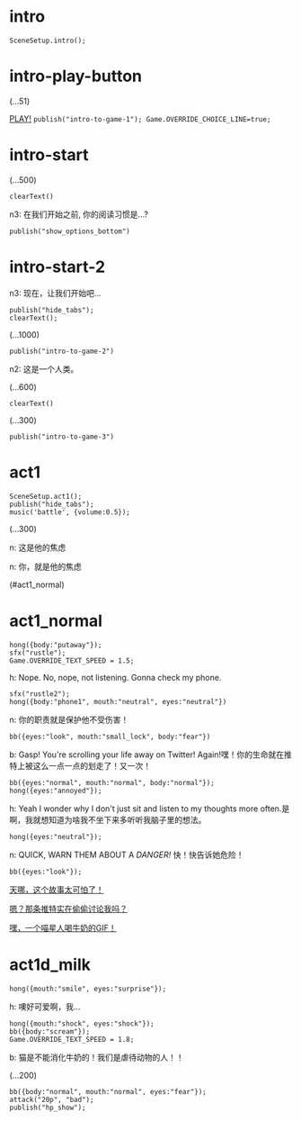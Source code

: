 # intro

`SceneSetup.intro();`

# intro-play-button

(...51)

[PLAY!](#intro-start) `publish("intro-to-game-1"); Game.OVERRIDE_CHOICE_LINE=true;`

# intro-start

(...500)

`clearText()`

n3: 在我们开始之前, 你的阅读习惯是...?

`publish("show_options_bottom")`

# intro-start-2

n3: 现在，让我们开始吧...

```
publish("hide_tabs");
clearText();
```

(...1000)

`publish("intro-to-game-2")`

n2: 这是一个人类。

(...600)

`clearText()`

(...300)

`publish("intro-to-game-3")`

# act1

```
SceneSetup.act1();
publish("hide_tabs");
music('battle', {volume:0.5});
```

(...300)

n: 这是他的焦虑

n: 你，就是他的焦虑

(#act1_normal)


# act1_normal

```
hong({body:"putaway"});
sfx("rustle");
Game.OVERRIDE_TEXT_SPEED = 1.5;
```

h: Nope. No, nope, not listening. Gonna check my phone.

```
sfx("rustle2");
hong({body:"phone1", mouth:"neutral", eyes:"neutral"})
```

n: 你的职责就是保护他不受伤害！

`bb({eyes:"look", mouth:"small_lock", body:"fear"})`

b: Gasp! You're scrolling your life away on Twitter! Again!嘿！你的生命就在推特上被这么一点一点的划走了！又一次！

```
bb({eyes:"normal", mouth:"normal", body:"normal"});
hong({eyes:"annoyed"});
```

h: Yeah I wonder why I don't just sit and listen to my thoughts more often.是啊，我就想知道为啥我不坐下来多听听我脑子里的想法。

`hong({eyes:"neutral"});`

n: QUICK, WARN THEM ABOUT A *DANGER!* 快！快告诉她危险！

```
bb({eyes:"look"});
```

[天哪，这个故事太可怕了！](#act1d_news)

[ 嗯？那条推特实在偷偷讨论我吗？](#act1d_subtweet)

[嘿，一个喵星人喝牛奶的GIF！](#act1d_milk)

# act1d_milk

`hong({mouth:"smile", eyes:"surprise"});`

h: 噢好可爱啊，我...

```
hong({mouth:"shock", eyes:"shock"});
bb({body:"scream"});
Game.OVERRIDE_TEXT_SPEED = 1.8;
```

b: 猫是不能消化牛奶的！我们是虐待动物的人！！

(...200)

```
bb({body:"normal", mouth:"normal", eyes:"fear"});
attack("20p", "bad");
publish("hp_show");
```



